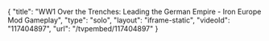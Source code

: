 {
    "title": "WW1 Over the Trenches: Leading the German Empire - Iron Europe Mod Gameplay",
    "type": "solo",
    "layout": "iframe-static",
    "videoId": "117404897",
    "url": "\/tvpembed\/117404897"
}